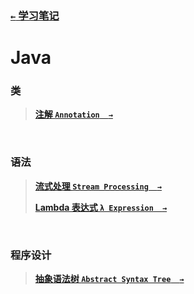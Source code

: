 ### [`←` 学习笔记](../..)

# Java

### 类

> **[注解 `Annotation`&emsp;`→`](annotation)**

<br />

### 语法

> **[流式处理 `Stream Processing`&emsp;`→`](stream)**
> 
> **[Lambda 表达式 `λ Expression`&emsp;`→`](lambda)**

<br />

### 程序设计

> **[抽象语法树 `Abstract Syntax Tree`&emsp;`→`](ast)**
